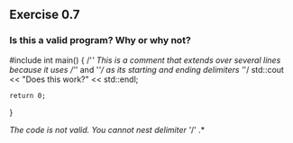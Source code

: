 ## Exercise 0.7
### Is this a valid program? Why or why not?

#include <iostream>
int main()
{
    /'*' This is a comment that extends over several lines
    because it uses /'*' and '*'/ as its starting and ending delimiters '*'/
    std::cout << "Does this work?" << std::endl;
    
    return 0;
}
  
  
*The code is not valid. You cannot nest delimiter '*/' .*

